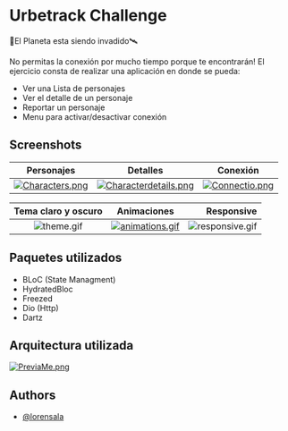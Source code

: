 
# Urbetrack Challenge

🚀El Planeta esta siendo invadido🛰

No permitas la conexión por mucho tiempo porque te encontrarán!
El ejercicio consta de realizar una aplicación en donde se pueda: 
- Ver una Lista de personajes
- Ver el detalle de un personaje
- Reportar un personaje
- Menu para activar/desactivar conexión





## Screenshots

Personajes             |  Detalles                 |     Conexión
:-------------------------:|:-------------------------:|:-------------------------: |
[![Characters.png](https://i.postimg.cc/Fs7Gftyh/Simulator-Screen-Shot-i-Phone-13-Flutter-2022-10-29-at-17-57-29.png)](https://postimg.cc/HV1bKhvN)  | [![Characterdetails.png](https://i.postimg.cc/t4d6JDMX/Simulator-Screen-Shot-i-Phone-13-Flutter-2022-10-29-at-17-59-02.png)](https://postimg.cc/fVLyg7sF) |[![Connectio.png](https://i.postimg.cc/661fxHDg/Simulator-Screen-Shot-i-Phone-13-Flutter-2022-10-29-at-17-58-08.png)](https://postimg.cc/SjCMWGQf) 


Tema claro y oscuro             |  Animaciones                 |    Responsive
:-------------------------:|:-------------------------:|  ----------------------: |
![theme.gif](https://media.giphy.com/media/CnA79Hnx7KfVZW70Zk/giphy.gif) |  [![animations.gif](https://media.giphy.com/media/FyQtMbKtn5U6BAuNzD/giphy.gif)](https://media.giphy.com/media/FyQtMbKtn5U6BAuNzD/giphy.gif) | ![responsive.gif](https://media.giphy.com/media/D29Kf2QGMWWofyvX5F/giphy.gif)






## Paquetes utilizados

- BLoC (State Managment)
- HydratedBloc
- Freezed
- Dio (Http)
- Dartz


## Arquitectura utilizada

[![PreviaMe.png](https://i.postimg.cc/2SWk4RV4/PreviaMe.png)](https://postimg.cc/yDVCHGhd)
## Authors

- [@lorensala](https://github.com/lorensala)

